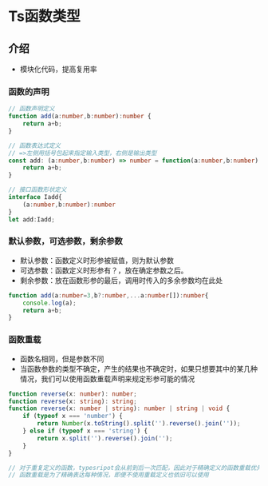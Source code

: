 # Ts函数类型

## 介绍

- 模块化代码，提高复用率

### 函数的声明
```ts
// 函数声明定义
function add(a:number,b:number):number {
    return a+b;
}

// 函数表达式定义
// =>左侧用括号包起来指定输入类型，右侧是输出类型
const add: (a:number,b:number) => number = function(a:number,b:number):number{
    return a+b;
}

// 接口函数形状定义
interface Iadd{
    (a:number,b:number):number
}
let add:Iadd;
```

### 默认参数，可选参数，剩余参数
- 默认参数：函数定义时形参被赋值，则为默认参数
- 可选参数：函数定义时形参有？，放在确定参数之后。
- 剩余参数：放在函数形参的最后，调用时传入的多余参数均在此处
```ts
function add(a:number=3,b?:number,...a:number[]):number{
    console.log(a);
    return a+b;
}
```

### 函数重载
- 函数名相同，但是参数不同
- 当函数参数的类型不确定，产生的结果也不确定时，如果只想要其中的某几种情况，我们可以使用函数重载声明来规定形参可能的情况
```ts
function reverse(x: number): number;
function reverse(x: string): string;
function reverse(x: number | string): number | string | void {
    if (typeof x === 'number') {
        return Number(x.toString().split('').reverse().join(''));
    } else if (typeof x === 'string') {
        return x.split('').reverse().join('');
    }
}

// 对于重复定义的函数，typesripot会从前到后一次匹配，因此对于精确定义的函数重载优先写在前边。
// 函数重载是为了精确表达每种情况，即便不使用重载定义也依旧可以使用
```